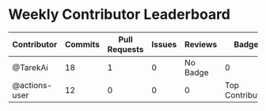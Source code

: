 # Weekly Contributor Leaderboard

| Contributor | Commits | Pull Requests | Issues | Reviews | Badge |
|-------------|---------|----------------|--------|---------|-------|
| @TarekAi | 18 | 1 | 0 | No Badge | 0 | Top Contributor |
| @actions-user | 12 | 0 | 0 | 0 | Top Contributor |
